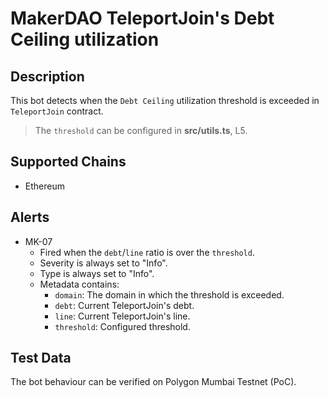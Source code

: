 # MakerDAO TeleportJoin's Debt Ceiling utilization

## Description

This bot detects when the `Debt Ceiling` utilization threshold is exceeded in `TeleportJoin` contract.

> The `threshold` can be configured in **src/utils.ts**, L5.

## Supported Chains

- Ethereum

## Alerts

- MK-07
  - Fired when the `debt`/`line` ratio is over the `threshold`.
  - Severity is always set to "Info".
  - Type is always set to "Info".
  - Metadata contains:
    - `domain`: The domain in which the threshold is exceeded.
    - `debt`: Current TeleportJoin's debt.
    - `line`: Current TeleportJoin's line.
    - `threshold`: Configured threshold.

## Test Data

The bot behaviour can be verified on Polygon Mumbai Testnet (PoC).
